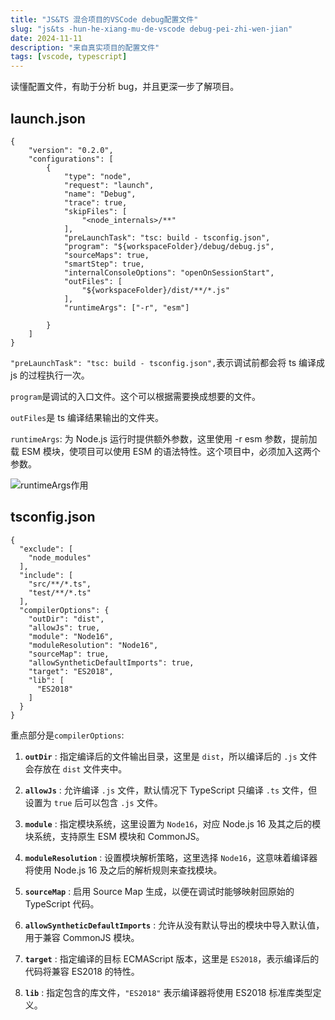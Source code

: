 ```yaml
---
title: "JS&TS 混合项目的VSCode debug配置文件"
slug: "js&ts -hun-he-xiang-mu-de-vscode debug-pei-zhi-wen-jian"
date: 2024-11-11
description: "来自真实项目的配置文件"
tags: [vscode, typescript]
---
```


读懂配置文件，有助于分析 bug，并且更深一步了解项目。

<!-- truncate -->

## launch.json

```
{
    "version": "0.2.0",
    "configurations": [
        {
            "type": "node",
            "request": "launch",
            "name": "Debug",
            "trace": true,
            "skipFiles": [
                "<node_internals>/**"
            ],
            "preLaunchTask": "tsc: build - tsconfig.json",
            "program": "${workspaceFolder}/debug/debug.js",
            "sourceMaps": true,
            "smartStep": true,
            "internalConsoleOptions": "openOnSessionStart",
            "outFiles": [
                "${workspaceFolder}/dist/**/*.js"
            ],
            "runtimeArgs": ["-r", "esm"]

        }
    ]
}
```

`"preLaunchTask": "tsc: build - tsconfig.json",`表示调试前都会将 ts 编译成 js 的过程执行一次。

`program`是调试的入口文件。这个可以根据需要换成想要的文件。

`outFiles`是 ts 编译结果输出的文件夹。

`runtimeArgs`: 为 Node.js 运行时提供额外参数，这里使用 -r esm 参数，提前加载 ESM 模块，使项目可以使用 ESM 的语法特性。这个项目中，必须加入这两个参数。

![runtimeArgs作用](https://img.jasonleehere.com/202411112229504.png)

## tsconfig.json

```
{
  "exclude": [
    "node_modules"
  ],
  "include": [
    "src/**/*.ts",
    "test/**/*.ts"
  ],
  "compilerOptions": {
    "outDir": "dist",
    "allowJs": true,
    "module": "Node16",
    "moduleResolution": "Node16",
    "sourceMap": true,
    "allowSyntheticDefaultImports": true,
    "target": "ES2018",
    "lib": [
      "ES2018"
    ]
  }
}
```

重点部分是`compilerOptions`:

1. **`outDir`** : 指定编译后的文件输出目录，这里是 `dist`，所以编译后的 `.js` 文件会存放在 `dist` 文件夹中。

2. **`allowJs`** : 允许编译 `.js` 文件，默认情况下 TypeScript 只编译 `.ts` 文件，但设置为 `true` 后可以包含 `.js` 文件。

3. **`module`** : 指定模块系统，这里设置为 `Node16`，对应 Node.js 16 及其之后的模块系统，支持原生 ESM 模块和 CommonJS。

4. **`moduleResolution`** : 设置模块解析策略，这里选择 `Node16`，这意味着编译器将使用 Node.js 16 及之后的解析规则来查找模块。

5. **`sourceMap`** : 启用 Source Map 生成，以便在调试时能够映射回原始的 TypeScript 代码。

6. **`allowSyntheticDefaultImports`** : 允许从没有默认导出的模块中导入默认值，用于兼容 CommonJS 模块。

7. **`target`** : 指定编译的目标 ECMAScript 版本，这里是 `ES2018`，表示编译后的代码将兼容 ES2018 的特性。

8. **`lib`** : 指定包含的库文件，`"ES2018"` 表示编译器将使用 ES2018 标准库类型定义。
